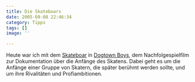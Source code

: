 ```yaml
---
title: Die Skateboars
date: 2005-09-08 22:46:34
category: Tipps
tags: []
image: ''

---
```


Heute war ich mit dem [Skateboar](http://www.skateboar.net) in [Dogtown Boys](http://www.filmstarts.de/kritiken/dogtown%20boys.html), dem Nachfolgespielfilm zur Dokumentation über die Anfänge des Skatens. Dabei geht es um die Anfänge einer Gruppe von Skatern, die später berühmt werden sollte, und um ihre Rivalitäten und Profiambitionen.
